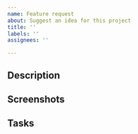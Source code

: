 ```yaml
---
name: Feature request
about: Suggest an idea for this project
title: ''
labels: ''
assignees: ''

---
```


<!--
Please provide a compelling title to the issue. The title sells the issue. Don’t sacrifice allure for brevity.

NOTE: Please uncomment (Ctrl/Cmd + /) the header lines if
you have that information about the issue
-->

<!--
Describe your Issue. A clear and concise description of what the issue is about.
-->
## Description

<!--
Provide screenshots of the issue if possible.
-->
## Screenshots

<!--
Include specific tasks in the order they need to be done in.
-->
## Tasks

<!--
A list of relevant files for this issue. This will help people navigate the project and offer some clues of where to start.
-->
<!-- ## Files -->

<!--
Describe the solution you'd like.
-->
<!-- ## Solutions / Alternatives -->

<!--
Additional information about the issue. Examples: version, OS, Browser, etc.
-->
<!-- ## Additional Context -->

